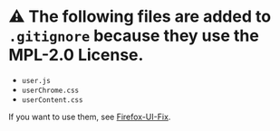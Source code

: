 # ⚠ The following files are added to `.gitignore` because they use the MPL-2.0 License.

- `user.js`
- `userChrome.css`
- `userContent.css`

If you want to use them, see [Firefox-UI-Fix](https://github.com/black7375/Firefox-UI-Fix).
